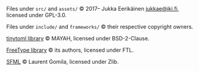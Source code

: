 Files under `src/` and `assets/` © 2017– Jukka Eerikäinen <jukkae@iki.fi>, licensed under GPL-3.0.

Files under `include/` and `frameworks/` © their respective copyright owners.


[tinytoml library](https://github.com/mayah/tinytoml) © MAYAH, licensed under BSD-2-Clause.

[FreeType library](https://www.freetype.org/) © its authors, licensed under FTL.

[SFML](https://www.sfml-dev.org/) © Laurent Gomila, licensed under Zlib.
